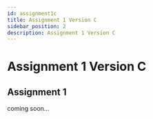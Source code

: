 ```yaml
---
id: assignment1c
title: Assignment 1 Version C
sidebar_position: 2
description: Assignment 1 Version C
---
```


# Assignment 1 Version C

## Assignment 1

coming soon...
